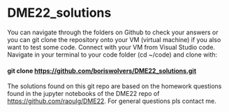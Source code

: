 # DME22_solutions

You can navigate through the folders on Github to check your answers or you can git clone the repository onto your VM (virtual machine) if you also want to test some code.
Connect with your VM from Visual Studio code. Navigate in your terminal to your code folder (cd ~/code) and clone with:

#### git clone https://github.com/boriswolvers/DME22_solutions.git

The solutions found on this git repo are based on the homework questions found in the jupyter notebooks of the DME22 repo of https://github.com/raoulg/DME22. For general questions pls contact me.
